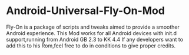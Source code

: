 Android-Universal-Fly-On-Mod
=============================

Fly-On is a package of scripts and tweaks aimed to provide a smoother Android experience.
This Mod works for all Android devices with init.d support,running from Android GB 2.3 to KK 4.4
If any developers want to add this to his Rom,feel free to do in conditions to give proper credits.
